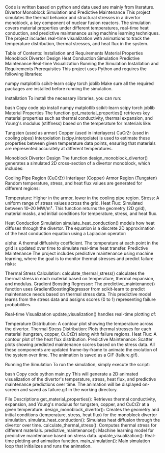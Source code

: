 Code is written based on python and data used are mainly from literature.
Divertor Monoblock Simulation and Predictive Maintenance
This project simulates the thermal behavior and structural stresses in a divertor monoblock, a key component of nuclear fusion reactors. The simulation covers material properties under different temperatures, real-time heat conduction, and predictive maintenance using machine learning techniques. The project includes real-time visualization with animations to track the temperature distribution, thermal stresses, and heat flux in the system.

Table of Contents:
Installation and Requirements
Material Properties
Monoblock Divertor Design
Heat Conduction Simulation
Predictive Maintenance
Real-time Visualization
Running the Simulation
Installation and Requirements
Prerequisites
This project uses Python and requires the following libraries:

numpy
matplotlib
scikit-learn
scipy
torch
joblib
Make sure all the required packages are installed before running the simulation.

Installation
To install the necessary libraries, you can run:

bash
Copy code
pip install numpy matplotlib scikit-learn scipy torch joblib
Material Properties
The function get_material_properties() retrieves key material properties such as thermal conductivity, thermal expansion, and Young's modulus (stiffness) based on the temperature for materials like:

Tungsten (used as armor)
Copper (used in interlayers)
CuCrZr (used in cooling pipes)
Interpolation (scipy.interpolate) is used to estimate these properties between given temperature data points, ensuring that materials are represented accurately at different temperatures.

Monoblock Divertor Design
The function design_monoblock_divertor() generates a simulated 2D cross-section of a divertor monoblock, which includes:

Cooling Pipe Region (CuCrZr)
Interlayer (Copper)
Armor Region (Tungsten)
Random temperature, stress, and heat flux values are generated for different regions:

Temperature: Higher in the armor, lower in the cooling pipe region.
Stress: A uniform range of stress values across the grid.
Heat Flux: Simulated between 10–20 MW/m².
This function returns the geometry (2D grid), material masks, and initial conditions for temperature, stress, and heat flux.

Heat Conduction Simulation
simulate_heat_conduction() models how heat diffuses through the divertor. The equation is a discrete 2D approximation of the heat conduction equation using a Laplacian operator:

alpha: A thermal diffusivity coefficient.
The temperature at each point in the grid is updated over time to simulate real-time heat transfer.
Predictive Maintenance
The project includes predictive maintenance using machine learning, where the goal is to monitor thermal stresses and predict failure risks:

Thermal Stress Calculation: calculate_thermal_stress() calculates the thermal stress in each material based on temperature, thermal expansion, and modulus.
Gradient Boosting Regressor: The predictive_maintenance() function uses GradientBoostingRegressor from scikit-learn to predict maintenance needs based on thermal stress data.
This predictive model learns from the stress data and assigns scores (0 to 1) representing failure probabilities.

Real-time Visualization
update_visualization() handles real-time plotting of:

Temperature Distribution: A contour plot showing the temperature across the divertor.
Thermal Stress Distribution: Plots thermal stresses for each material (tungsten, copper, CuCrZr) along with failure regions.
Heat Flux: A contour plot of the heat flux distribution.
Predictive Maintenance: Scatter plots showing predicted maintenance scores based on the stress data.
All these components are updated frame-by-frame to animate the evolution of the system over time. The animation is saved as a GIF (failure.gif).

Running the Simulation
To run the simulation, simply execute the script:

bash
Copy code
python main.py
This will generate a 2D animated visualization of the divertor's temperature, stress, heat flux, and predictive maintenance predictions over time. The animation will be displayed on-screen and saved as failure.gif in the working directory.

File Descriptions
get_material_properties(): Retrieves thermal conductivity, expansion, and Young's modulus for tungsten, copper, and CuCrZr at a given temperature.
design_monoblock_divertor(): Creates the geometry and initial conditions (temperature, stress, heat flux) for the monoblock divertor simulation.
simulate_heat_conduction(): Simulates heat diffusion through the divertor over time.
calculate_thermal_stress(): Computes thermal stress for different materials.
predictive_maintenance(): Machine learning model for predictive maintenance based on stress data.
update_visualization(): Real-time plotting and animation function.
main_simulation(): Main simulation loop that initializes and runs the animation.
